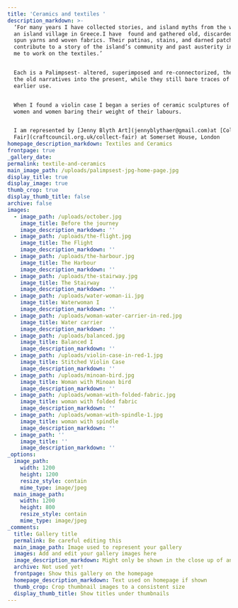 ```yaml
---
title: 'Ceramics and textiles '
description_markdown: >-
  ‘For many years I have collected stories, and island myths from the women on
  an island village in Greece.I have  found and gathered old, discarded, hand
  spun yarns and woven fabrics. Their patinas, stains, and darned patches all
  contribute to a story of the island’s community and past austerity inspiring
  me to work on the textiles.’


  Each is a Palimpsest- altered, superimposed and re-connectorized, they carry
  the old narratives into the present, while they still bare traces of their
  earlier use.


  When I found a violin case I began a series of ceramic sculptures of Violin
  women and women baring their weight of their labours.


  I am represented by [Jenny Blyth Art](jennyblythaer@gmail.com)at [Collect Art
  Fair](craftcouncil.org.uk/collect-fair) at Somerset House, London
homepage_description_markdown: Textiles and Ceramics
frontpage: true
_gallery_date:
permalink: textile-and-ceramics
main_image_path: /uploads/palimpsest-jpg-home-page.jpg
display_title: true
display_image: true
thumb_crop: true
display_thumb_title: false
archive: false
images:
  - image_path: /uploads/october.jpg
    image_title: Before the journey
    image_description_markdown: ''
  - image_path: /uploads/the-flight.jpg
    image_title: The Flight
    image_description_markdown: ''
  - image_path: /uploads/the-harbour.jpg
    image_title: The Harbour
    image_description_markdown: ''
  - image_path: /uploads/the-stairway.jpg
    image_title: The Stairway
    image_description_markdown: ''
  - image_path: /uploads/water-woman-ii.jpg
    image_title: Waterwoman I
    image_description_markdown: ''
  - image_path: /uploads/woman-water-carrier-in-red.jpg
    image_title: Water carrier
    image_description_markdown: ''
  - image_path: /uploads/balanced.jpg
    image_title: Balanced I
    image_description_markdown: ''
  - image_path: /uploads/violin-case-in-red-1.jpg
    image_title: Stitched Violin Case
    image_description_markdown: ''
  - image_path: /uploads/minoan-bird.jpg
    image_title: Woman with Minoan bird
    image_description_markdown: ''
  - image_path: /uploads/woman-with-folded-fabric.jpg
    image_title: woman with folded fabric
    image_description_markdown: ''
  - image_path: /uploads/woman-with-spindle-1.jpg
    image_title: woman with spindle
    image_description_markdown: ''
  - image_path: ''
    image_title: ''
    image_description_markdown: ''
_options:
  image_path:
    width: 1200
    height: 1200
    resize_style: contain
    mime_type: image/jpeg
  main_image_path:
    width: 1200
    height: 800
    resize_style: contain
    mime_type: image/jpeg
_comments:
  title: Gallery title
  permalink: Be careful editing this
  main_image_path: Image used to represent your gallery
  images: Add and edit your gallery images here
  image_description_markdown: Might only be shown in the close up of an image
  archive: Not used yet!
  frontpage: Show this gallery on the homepage
  homepage_description_markdown: Text used on homepage if shown
  thumb_crop: Crop thumbnail images to a consistent size
  display_thumb_title: Show titles under thumbnails
---
```

